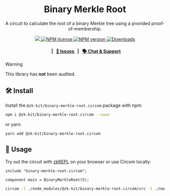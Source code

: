 <p align="center">
    <h1 align="center">
        Binary Merkle Root
    </h1>
    <p align="center">A circuit to calculate the root of a binary Merkle tree using a provided proof-of-membership.</p>
</p>

<p align="center">
    <a href="https://github.com/privacy-scaling-explorations/zk-kit.circom">
        <img src="https://img.shields.io/badge/project-zk--kit-blue.svg?style=flat-square">
    </a>
    <a href="https://github.com/privacy-scaling-explorations/zk-kit.circom/tree/main/packages/binary-merkle-root/LICENSE">
        <img alt="NPM license" src="https://img.shields.io/npm/l/%40zk-kit%2Fbinary-merkle-root.circom?style=flat-square">
    </a>
    <a href="https://www.npmjs.com/package/@zk-kit/binary-merkle-root.circom">
        <img alt="NPM version" src="https://img.shields.io/npm/v/@zk-kit/binary-merkle-root.circom?style=flat-square" />
    </a>
    <a href="https://npmjs.org/package/@zk-kit/binary-merkle-root.circom">
        <img alt="Downloads" src="https://img.shields.io/npm/dm/@zk-kit/binary-merkle-root.circom.svg?style=flat-square" />
    </a>
</p>

<div align="center">
    <h4>
        <span>&nbsp;&nbsp;|&nbsp;&nbsp;</span>
        <a href="https://github.com/privacy-scaling-explorations/zk-kit.circom/issues/new/choose">
            🔎 Issues
        </a>
        <span>&nbsp;&nbsp;|&nbsp;&nbsp;</span>
        <a href="https://discord.com/invite/sF5CT5rzrR">
            🗣️ Chat &amp; Support
        </a>
    </h4>
</div>

> [!WARNING]  
> This library has **not** been audited.

## 🛠 Install

Install the `@zk-kit/binary-merkle-root.circom` package with npm:

```bash
npm i @zk-kit/binary-merkle-root.circom --save
```

or yarn:

```bash
yarn add @zk-kit/binary-merkle-root.circom
```

## 📜 Usage

Try out the circuit with [zkREPL](https://zkrepl.dev/?gist=fffaac93085b9a1ade2fb711706a9e98) on your browser or use
Circom locally:

```circom
include "binary-merkle-root.circom";

component main = BinaryMerkleRoot(5);
```

```bash
circom -l ./node_modules/@zk-kit/binary-merkle-root.circom/src -l ./node_modules/circomlib/circuits your-circuit.circom
```
